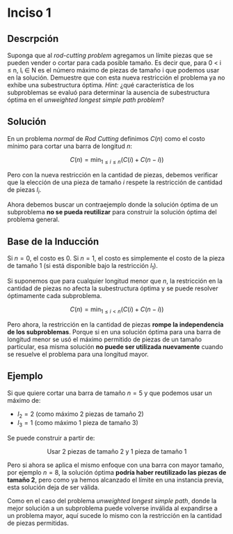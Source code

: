 # Inciso 1

## Descrpción

Suponga que al *rod-cutting problem* agregamos un límite piezas que se pueden vender o cortar para cada posible tamaño. Es decir que, para 0 < i ≤ n, lᵢ ∈ N es el número máximo de piezas de tamaño i que podemos usar en la solución. Demuestre que con esta nueva restricción el problema ya no exhibe una subestructura óptima. *Hint:* ¿qué característica de los subproblemas se evaluó para determinar la ausencia de subestructura óptima en el *unweighted longest simple path problem*?

## Solución

En un problema *normal* de *Rod Cutting* definimos $C(n)$ como el costo mínimo para cortar una barra de longitud $n$:

$$
C(n) = \min_{1 \leq i \leq n} \left( C(i) + C(n - i) \right)
$$

Pero con la nueva restricción en la cantidad de piezas, debemos verificar que la elección de una pieza de tamaño $i$ respete la restricción de cantidad de piezas $l_i$.

Ahora debemos buscar un contraejemplo donde la solución óptima de un subproblema **no se pueda reutilizar** para construir la solución óptima del problema general.

## Base de la Inducción

Si $n = 0$, el costo es $0$. Si $n = 1$, el costo es simplemente el costo de la pieza de tamaño $1$ (si está disponible bajo la restricción $l_1$).

Si suponemos que para cualquier longitud menor que $n$, la restricción en la cantidad de piezas no afecta la subestructura óptima y se puede resolver óptimamente cada subproblema.

$$
C(n) = \min_{1 \leq i < n} \left( C(i) + C(n - i) \right)
$$

Pero ahora, la restricción en la cantidad de piezas **rompe la independencia de los subproblemas**. Porque si en una solución óptima para una barra de longitud menor se usó el máximo permitido de piezas de un tamaño particular, esa misma solución **no puede ser utilizada nuevamente** cuando se resuelve el problema para una longitud mayor.

## Ejemplo

Si que quiere cortar una barra de tamaño $n = 5$ y que podemos usar un máximo de:

- $l_2 = 2$ (como máximo 2 piezas de tamaño 2)
- $l_3 = 1$ (como máximo 1 pieza de tamaño 3)

Se puede construir a partir de:

$$
\text{Usar 2 piezas de tamaño 2 y 1 pieza de tamaño 1}
$$

Pero si ahora se aplica el mismo enfoque con una barra con mayor tamaño, por ejemplo $n = 8$, la solución óptima **podría haber reutilizado las piezas de tamaño 2**, pero como ya hemos alcanzado el límite en una instancia previa, esta solución deja de ser válida.

Como en el caso del problema *unweighted longest simple path*, donde la mejor solución a un subproblema puede volverse inválida al expandirse a un problema mayor, aquí sucede lo mismo con la restricción en la cantidad de piezas permitidas.